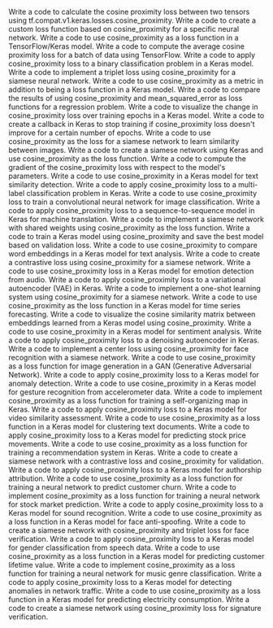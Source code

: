 Write a code to calculate the cosine proximity loss between two tensors using tf.compat.v1.keras.losses.cosine_proximity.
Write a code to create a custom loss function based on cosine_proximity for a specific neural network.
Write a code to use cosine_proximity as a loss function in a TensorFlow/Keras model.
Write a code to compute the average cosine proximity loss for a batch of data using TensorFlow.
Write a code to apply cosine_proximity loss to a binary classification problem in a Keras model.
Write a code to implement a triplet loss using cosine_proximity for a siamese neural network.
Write a code to use cosine_proximity as a metric in addition to being a loss function in a Keras model.
Write a code to compare the results of using cosine_proximity and mean_squared_error as loss functions for a regression problem.
Write a code to visualize the change in cosine_proximity loss over training epochs in a Keras model.
Write a code to create a callback in Keras to stop training if cosine_proximity loss doesn't improve for a certain number of epochs.
Write a code to use cosine_proximity as the loss for a siamese network to learn similarity between images.
Write a code to create a siamese network using Keras and use cosine_proximity as the loss function.
Write a code to compute the gradient of the cosine_proximity loss with respect to the model's parameters.
Write a code to use cosine_proximity in a Keras model for text similarity detection.
Write a code to apply cosine_proximity loss to a multi-label classification problem in Keras.
Write a code to use cosine_proximity loss to train a convolutional neural network for image classification.
Write a code to apply cosine_proximity loss to a sequence-to-sequence model in Keras for machine translation.
Write a code to implement a siamese network with shared weights using cosine_proximity as the loss function.
Write a code to train a Keras model using cosine_proximity and save the best model based on validation loss.
Write a code to use cosine_proximity to compare word embeddings in a Keras model for text analysis.
Write a code to create a contrastive loss using cosine_proximity for a siamese network.
Write a code to use cosine_proximity loss in a Keras model for emotion detection from audio.
Write a code to apply cosine_proximity loss to a variational autoencoder (VAE) in Keras.
Write a code to implement a one-shot learning system using cosine_proximity for a siamese network.
Write a code to use cosine_proximity as the loss function in a Keras model for time series forecasting.
Write a code to visualize the cosine similarity matrix between embeddings learned from a Keras model using cosine_proximity.
Write a code to use cosine_proximity in a Keras model for sentiment analysis.
Write a code to apply cosine_proximity loss to a denoising autoencoder in Keras.
Write a code to implement a center loss using cosine_proximity for face recognition with a siamese network.
Write a code to use cosine_proximity as a loss function for image generation in a GAN (Generative Adversarial Network).
Write a code to apply cosine_proximity loss to a Keras model for anomaly detection.
Write a code to use cosine_proximity in a Keras model for gesture recognition from accelerometer data.
Write a code to implement cosine_proximity as a loss function for training a self-organizing map in Keras.
Write a code to apply cosine_proximity loss to a Keras model for video similarity assessment.
Write a code to use cosine_proximity as a loss function in a Keras model for clustering text documents.
Write a code to apply cosine_proximity loss to a Keras model for predicting stock price movements.
Write a code to use cosine_proximity as a loss function for training a recommendation system in Keras.
Write a code to create a siamese network with a contrastive loss and cosine_proximity for validation.
Write a code to apply cosine_proximity loss to a Keras model for authorship attribution.
Write a code to use cosine_proximity as a loss function for training a neural network to predict customer churn.
Write a code to implement cosine_proximity as a loss function for training a neural network for stock market prediction.
Write a code to apply cosine_proximity loss to a Keras model for sound recognition.
Write a code to use cosine_proximity as a loss function in a Keras model for face anti-spoofing.
Write a code to create a siamese network with cosine_proximity and triplet loss for face verification.
Write a code to apply cosine_proximity loss to a Keras model for gender classification from speech data.
Write a code to use cosine_proximity as a loss function in a Keras model for predicting customer lifetime value.
Write a code to implement cosine_proximity as a loss function for training a neural network for music genre classification.
Write a code to apply cosine_proximity loss to a Keras model for detecting anomalies in network traffic.
Write a code to use cosine_proximity as a loss function in a Keras model for predicting electricity consumption.
Write a code to create a siamese network using cosine_proximity loss for signature verification.